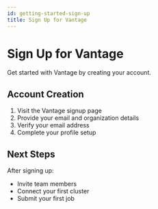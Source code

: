 ```yaml
---
id: getting-started-sign-up
title: Sign Up for Vantage
---
```


# Sign Up for Vantage

Get started with Vantage by creating your account.

## Account Creation

1. Visit the Vantage signup page
2. Provide your email and organization details
3. Verify your email address
4. Complete your profile setup

## Next Steps

After signing up:
- Invite team members
- Connect your first cluster
- Submit your first job
